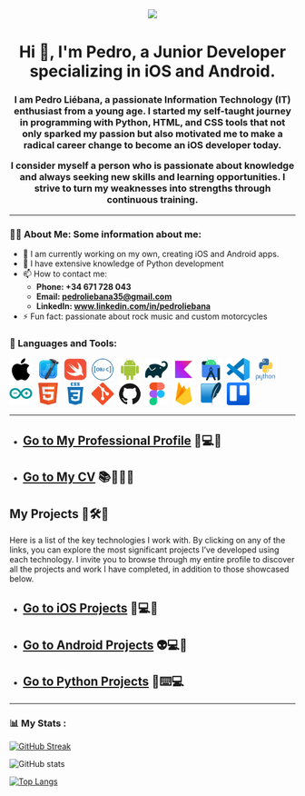 
<div id="header" align="center">
   <img src="https://media.giphy.com/media/v1.Y2lkPTc5MGI3NjExeWVoeWNwNWtrM2ZtbGdqNzBtdWcya3ZlMWV0M3Y1N3duNDVuYWc4MCZlcD12MV9pbnRlcm5hbF9naWZfYnlfaWQmY3Q9Zw/qgQUggAC3Pfv687qPC/giphy.gif" width="200"/>
   <h1 align="center"> Hi 👋, I'm Pedro, a Junior Developer specializing in iOS and Android. </h1>
   <h3 align="center"> I am Pedro Liébana, a passionate Information Technology (IT) enthusiast from a young age. I started my self-taught journey in programming with Python, HTML, and CSS tools that not only sparked my passion but also motivated me to make a radical career change to become an iOS developer today.

I consider myself a person who is passionate about knowledge and always seeking new skills and learning opportunities. I strive to turn my weaknesses into strengths through continuous training.
   </h3>
</div>

---

### 👨‍💻 About Me: Some information about me:

- 🔭 I am currently working on my own, creating iOS and Android apps. 
- 🌱 I have extensive knowledge of Python development 
- 📫 How to contact me:
  * **Phone: +34 671 728 043**
  * **Email: pedroliebana35@gmail.com**
  * **LinkedIn: www.linkedin.com/in/pedroliebana**
- ⚡ Fun fact: passionate about rock music and custom motorcycles

<div align="left">
   <h3>🔨 Languages and Tools:</h3>
   <div>
       <img src="https://github.com/devicons/devicon/blob/master/icons/apple/apple-original.svg"  title="Apple" alt="Apple" width="40" height="40"/>&nbsp;
      <img src="https://github.com/devicons/devicon/blob/master/icons/xcode/xcode-original.svg"  title="Xcode" alt="Xcode" width="40" height="40"/>&nbsp;
      <img src="https://github.com/devicons/devicon/blob/master/icons/swift/swift-original.svg"  title="Swift" alt="Swift" width="40" height="40"/>&nbsp;
      <img src="https://github.com/devicons/devicon/blob/master/icons/objectivec/objectivec-plain.svg"  title="Objective-C" alt="Objective-C" width="40" height="40"/>&nbsp;
      <img src="https://github.com/devicons/devicon/blob/master/icons/android/android-original.svg"  title="Android" alt="Android" width="40" height="40"/>&nbsp;
      <img src="https://github.com/devicons/devicon/blob/master/icons/gradle/gradle-original.svg"  title="Gradle" alt="Gradle" width="40" height="40"/>&nbsp; 
      <img src="https://github.com/devicons/devicon/blob/master/icons/kotlin/kotlin-original.svg"  title="Kotlin" alt="Kotlin" width="40" height="40"/>&nbsp;
      <img src="https://github.com/devicons/devicon/blob/master/icons/androidstudio/androidstudio-original.svg"  title="AndroidStudio" alt="AndroidStudio" width="40" height="40"/>&nbsp;
      <img src="https://github.com/devicons/devicon/blob/master/icons/vscode/vscode-original.svg"  title="VSCode" alt="VSCode" width="40" height="40"/>&nbsp;
      <img src="https://github.com/devicons/devicon/blob/master/icons/python/python-original-wordmark.svg"  title="Python" alt="Python" width="40" height="40"/>&nbsp;
      <img src="https://github.com/devicons/devicon/blob/master/icons/arduino/arduino-original.svg"  title="Arduino" alt="Arduino" width="40" height="40"/>&nbsp;   
      <img src="https://github.com/devicons/devicon/blob/master/icons/html5/html5-original.svg" title="HTML5" alt="HTML" width="40" height="40"/>&nbsp;
      <img src="https://github.com/devicons/devicon/blob/master/icons/css3/css3-plain-wordmark.svg"  title="CSS3" alt="CSS" width="40" height="40"/>&nbsp;
      <img src="https://github.com/devicons/devicon/blob/master/icons/git/git-original.svg"  title="Git" alt="Git" width="40" height="40"/>&nbsp;
      <img src="https://github.com/devicons/devicon/blob/master/icons/github/github-original.svg" title="GitHub" **alt="GitHub" width="40" height="40"/>&nbsp;
      <img src="https://github.com/devicons/devicon/blob/master/icons/figma/figma-original.svg"  title="Figma" alt="Figma" width="40" height="40"/>&nbsp;
      <img src="https://github.com/devicons/devicon/blob/master/icons/firebase/firebase-original.svg"  title="Firebase" alt="Firebase" width="40" height="40"/>&nbsp;
      <img src="https://github.com/devicons/devicon/blob/master/icons/sqlite/sqlite-original.svg"  title="Sqlite" alt="Sqlite" width="40" height="40"/>&nbsp;
      <img src="https://github.com/devicons/devicon/blob/master/icons/trello/trello-original.svg"  title="Trello" alt="Trello" width="40" height="40"/>&nbsp; 
  
   </div>
</div>

---
* ## [Go to My Professional Profile](https://github.com/Castellano46/Castellano46/blob/main/profile.md) 📝💻📱
* ## [Go to My CV](https://github.com/Castellano46/Castellano46/blob/main/CV%202024.pdf) 📚🧑🏼‍💻

## My Projects 🚧🛠️🚧

Here is a list of the key technologies I work with. By clicking on any of the links, you can explore the most significant projects I’ve developed using each technology. I invite you to browse through my entire profile to discover all the projects and work I have completed, in addition to those showcased below.

* ## [Go to iOS Projects](https://github.com/Castellano46/Castellano46/blob/main/projectsiOS.md) 🍏💻📱
* ## [Go to Android Projects](https://github.com/Castellano46/Castellano46/blob/main/projectsAndroid.md) 👽💻📱
* ## [Go to Python Projects](https://github.com/Castellano46/Castellano46/blob/main/python.md) 🐍⌨️💻

---                                                                       
### 📊 My Stats :

[![GitHub Streak](https://streak-stats.demolab.com?user=Castellano46&theme=dark)](https://git.io/streak-stats)

![GitHub stats](https://github-readme-stats.vercel.app/api?username=Castellano46&show_icons=true&theme=radical)

[![Top Langs](https://github-readme-stats.vercel.app/api/top-langs/?username=Castellano46&theme=tokyonight)](https://github.com/anuraghazra/github-readme-stats)
